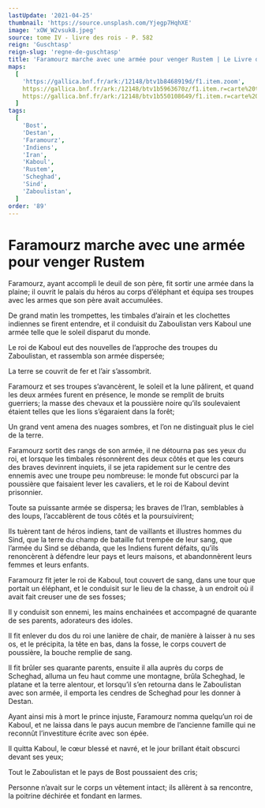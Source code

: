 ```yaml
---
lastUpdate: '2021-04-25'
thumbnail: 'https://source.unsplash.com/Yjegp7HqhXE'
image: 'xOW_W2vsuk8.jpeg'
source: tome IV - livre des rois - P. 582
reign: 'Guschtasp'
reign-slug: 'regne-de-guschtasp'
title: 'Faramourz marche avec une armée pour venger Rustem | Le Livre des Rois | Shâhnâmeh'
maps:
  [
    'https://gallica.bnf.fr/ark:/12148/btv1b8468919d/f1.item.zoom',
    https://gallica.bnf.fr/ark:/12148/btv1b5963670z/f1.item.r=carte%20touran.zoom,
    https://gallica.bnf.fr/ark:/12148/btv1b550108649/f1.item.r=carte%20touran.zoom,
  ]
tags:
  [
    'Bost',
    'Destan',
    'Faramourz',
    'Indiens',
    'Iran',
    'Kaboul',
    'Rustem',
    'Scheghad',
    'Sind',
    'Zaboulistan',
  ]
order: '89'
---
```


# Faramourz marche avec une armée pour venger Rustem

Faramourz, ayant accompli le deuil de son père, fit sortir une armée dans la plaine; il ouvrit le palais du héros au corps d’éléphant et équipa ses troupes avec les armes que son père avait accumulées.

De grand matin les trompettes, les timbales d’airain et les clochettes indiennes se firent entendre, et il conduisit du Zaboulistan vers Kaboul une armée telle que le soleil disparut du monde.

Le roi de Kaboul eut des nouvelles de l’approche des troupes du Zaboulistan, et rassembla son armée dispersée;

La terre se couvrit de fer et l’air s’assombrit.

Faramourz et ses troupes s’avancèrent, le soleil et la lune pâlirent, et quand les deux armées furent en présence, le monde se remplit de bruits guerriers; la masse des chevaux et la poussière noire qu’ils soulevaient étaient telles que les lions s’égaraient dans la forêt;

Un grand vent amena des nuages sombres, et l’on ne distinguait plus le ciel de la terre.

Faramourz sortit des rangs de son armée, il ne détourna pas ses yeux du roi, et lorsque les timbales résonnèrent des deux côtés et que les cœurs des braves devinrent inquiets, il se jeta rapidement sur le centre des ennemis avec une troupe peu nombreuse: le monde fut obscurci par la poussière que faisaient lever les cavaliers, et le roi de Kaboul devint prisonnier.

Toute sa puissante armée se dispersa; les braves de l’Iran, semblables à des loups, l’accablèrent de tous côtés et la poursuivirent;

Ils tuèrent tant de héros indiens, tant de vaillants et illustres hommes du Sind, que la terre du champ de bataille fut trempée de leur sang, que l’armée du Sind se débanda, que les Indiens furent défaits, qu’ils renoncèrent à défendre leur pays et leurs maisons, et abandonnèrent leurs femmes et leurs enfants.

Faramourz fit jeter le roi de Kaboul, tout couvert de sang, dans une tour que portait un éléphant, et le conduisit sur le lieu de la chasse, à un endroit où il avait fait creuser une de ses fosses;

Il y conduisit son ennemi, les mains enchainées et accompagné de quarante de ses parents, adorateurs des idoles.

Il fit enlever du dos du roi une lanière de chair, de manière à laisser à nu ses os, et le précipita, la tête en bas, dans la fosse, le corps couvert de poussière, la bouche remplie de sang.

Il fit brûler ses quarante parents, ensuite il alla auprès du corps de Scheghad, alluma un feu haut comme une montagne, brûla Scheghad, le platane et la terre alentour, et lorsqu’il s’en retourna dans le Zaboulistan avec son armée, il emporta les cendres de Scheghad pour les donner à Destan.

Ayant ainsi mis à mort le prince injuste, Faramourz nomma quelqu’un roi de Kaboul, et ne laissa dans le pays aucun membre de l’ancienne famille qui ne reconnût l’investiture écrite avec son épée.

Il quitta Kaboul, le cœur blessé et navré, et le jour brillant était obscurci devant ses yeux;

Tout le Zaboulistan et le pays de Bost poussaient des cris;

Personne n’avait sur le corps un vêtement intact; ils allèrent à sa rencontre, la poitrine déchirée et fondant en larmes.
